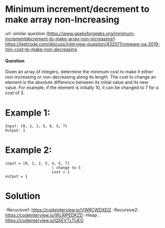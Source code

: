 # Minimum increment/decrement to make array non-Increasing
 
url: similar question (https://www.geeksforgeeks.org/minimum-incrementdecrement-to-make-array-non-increasing/)
https://leetcode.com/discuss/interview-question/432071/vmware-oa-2019-min-cost-to-make-non-decreasing
 
#### Question
Given an array of integers, determine the minimum cost to make it either
non-increasing or non-decreasing along its length. The cost to change an
element is the absolute difference between its initial value and its new value.
For example, if the element is initially 10, it can be changed to 7 for a
cost of 3.




# Example 1:

```
Input: [0, 1, 2, 5, 6, 5, 7]
Output: 1
 ```
 
 # Example 2:

```
input = [0, 1, 2, 5, 4, 5, 7]
                     | change to 5
                     cost = 1
output = 1
```

 
# Solution
 -Recursive1: https://codeinterview.io/VWRCWDXEIZ
 -Recursive2: https://codeinterview.io/WLRIPEDKZD
 -Heap   : https://codeinterview.io/QXEVTLTUEO
